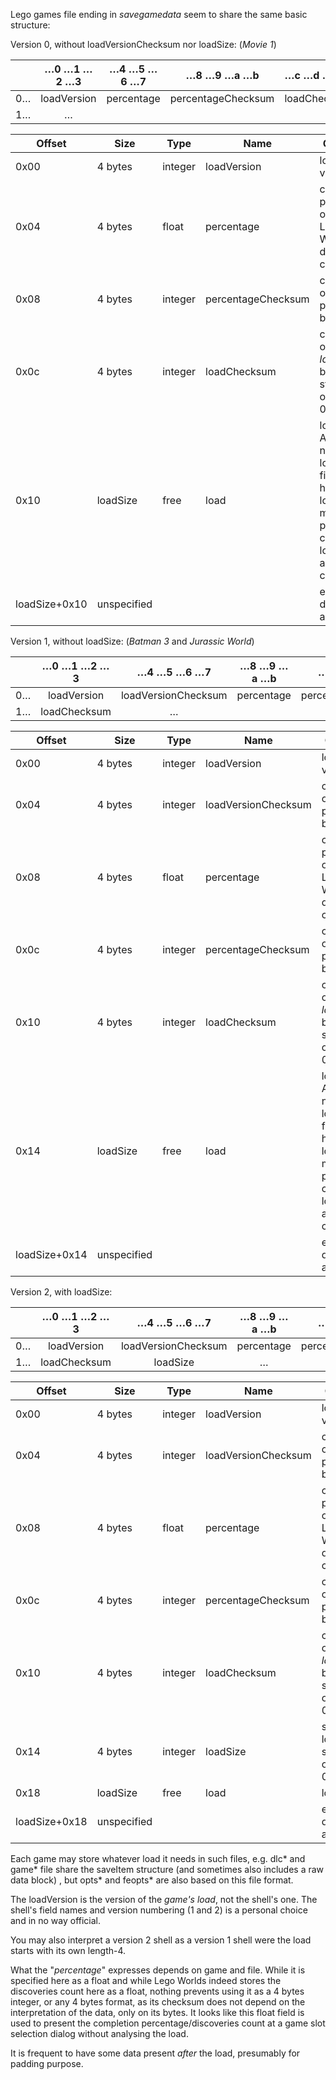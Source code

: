 Lego games file ending in *savegamedata* seem to share the same basic structure:

Version 0, without loadVersionChecksum nor loadSize: (*Movie 1*)

|      | …0 …1 …2 …3 | …4 …5 …6 …7 |    …8 …9 …a …b     | …c …d …e …f  |
| :--: | :---------: | :---------: | :----------------: | :----------: |
|  0…  | loadVersion | percentage  | percentageChecksum | loadChecksum |
|  1…  |      …      |             |                    |              |



| **Offset**    | **Size**    | **Type** | **Name**           | **Comment**                                                  |
| ------------- | ----------- | -------- | ------------------ | ------------------------------------------------------------ |
| 0x00          | 4 bytes     | integer  | loadVersion        | load version                                                 |
| 0x04          | 4 bytes     | float    | percentage         | completion percentage or, for Lego Worlds, discoveries count |
| 0x08          | 4 bytes     | integer  | percentageChecksum | checksum of the four preceding bytes                         |
| 0x0c          | 4 bytes     | integer  | loadChecksum       | checksum of the *loadSize* bytes starting at offset 0x14     |
| 0x10          | loadSize    | free     | load               | load data. As there is no loadSize field in header, load data must be parsed to compute loadSize and checksum |
| loadSize+0x10 | unspecified |          |                    | extraneous data allowed                                      |



Version 1, without loadSize: (*Batman 3* and *Jurassic World*)

|      | …0 …1 …2 …3  |     …4 …5 …6 …7     | …8 …9 …a …b |    …c …d …e …f     |
| :--: | :----------: | :-----------------: | :---------: | :----------------: |
|  0…  | loadVersion  | loadVersionChecksum | percentage  | percentageChecksum |
|  1…  | loadChecksum |          …          |             |                    |



| **Offset**    | **Size**    | **Type** | **Name**            | **Comment**                                                  |
| ------------- | ----------- | -------- | ------------------- | ------------------------------------------------------------ |
| 0x00          | 4 bytes     | integer  | loadVersion         | load version                                                 |
| 0x04          | 4 bytes     | integer  | loadVersionChecksum | checksum of the four preceding bytes                         |
| 0x08          | 4 bytes     | float    | percentage          | completion percentage or, for Lego Worlds, discoveries count |
| 0x0c          | 4 bytes     | integer  | percentageChecksum  | checksum of the four preceding bytes                         |
| 0x10          | 4 bytes     | integer  | loadChecksum        | checksum of the *loadSize* bytes starting at offset 0x14     |
| 0x14          | loadSize    | free     | load                | load data. As there is no loadSize field in header, load data must be parsed to compute loadSize and checksum |
| loadSize+0x14 | unspecified |          |                     | extraneous data allowed                                      |



Version 2, with loadSize:

|      | …0 …1 …2 …3  |     …4 …5 …6 …7     | …8 …9 …a …b |    …c …d …e …f     |
| :--: | :----------: | :-----------------: | :---------: | :----------------: |
|  0…  | loadVersion  | loadVersionChecksum | percentage  | percentageChecksum |
|  1…  | loadChecksum |      loadSize       |      …      |                    |



| **Offset**    | **Size**    | **Type** | **Name**            | **Comment**                                                  |
| ------------- | ----------- | -------- | ------------------- | ------------------------------------------------------------ |
| 0x00          | 4 bytes     | integer  | loadVersion         | load version                                                 |
| 0x04          | 4 bytes     | integer  | loadVersionChecksum | checksum of the four preceding bytes                         |
| 0x08          | 4 bytes     | float    | percentage          | completion percentage or, for Lego Worlds, discoveries count |
| 0x0c          | 4 bytes     | integer  | percentageChecksum  | checksum of the four preceding bytes                         |
| 0x10          | 4 bytes     | integer  | loadChecksum        | checksum of the *loadSize* bytes starting at offset 0x18     |
| 0x14          | 4 bytes     | integer  | loadSize            | size of load data starting at offset 0x18                    |
| 0x18          | loadSize    | free     | load                | load data                                                    |
| loadSize+0x18 | unspecified |          |                     | extraneous data allowed                                      |



Each game may store whatever load it needs in such files, e.g. dlc* and game* file share the saveItem structure (and sometimes also includes a raw data block) , but opts* and feopts* are also based on this file format.

The loadVersion is the version of the *game's load*, not the shell's one. The shell's field names and version numbering (1 and 2) is a personal choice and in no way official.

You may also interpret a version 2 shell as a version 1 shell were the load starts with its own length-4.

What the "*percentage*" expresses depends on game and file. While it is specified here as a float and while Lego Worlds indeed stores the discoveries count here as a float, nothing prevents using it as a 4 bytes integer, or any 4 bytes format, as its checksum does not depend on the interpretation of the data, only on its bytes. It looks like this float field is used to present the completion percentage/discoveries count at a game slot selection dialog without analysing the load.

It is frequent to have some data present *after* the load, presumably for padding purpose.